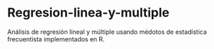 # Regresion-linea-y-multiple
 Análisis de regresión lineal y múltiple usando médotos de estadística frecuentista implementados en R.
